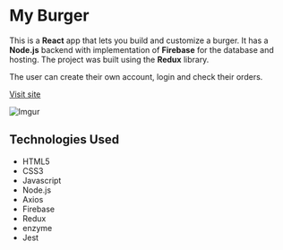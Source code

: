 # My Burger

This is a **React** app that lets you build and customize a burger. It has a **Node.js** backend with implementation of **Firebase** for the database and hosting. The project was built using the **Redux** library.

The user can create their own account, login and check their orders.

[Visit site](https://thisisabhisharma.github.io/my-burger/)

![Imgur](https://imgur.com/a/YeHyz3w)

## Technologies Used

- HTML5
- CSS3
- Javascript
- Node.js
- Axios
- Firebase
- Redux
- enzyme
- Jest
